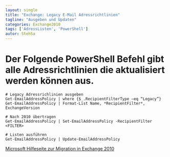 ```yaml
---
layout: single
title: "Exchange: Legacy E-Mail Adressrichtlinien"
tagline: "Ausgeben und Updaten"
categories: Exchange2010
tags: ['AdressListen', 'PowerShell']
autor: StehSa
--- 
```


# Der Folgende PowerShell Befehl gibt alle Adressrichtlinien die aktualisiert werden können aus.
	
	# Legacy Adressrichlinien ausgeben
    Get-EmailAddressPolicy | where {$_.RecipientFilterType –eq “Legacy”}
    Get-EmailAddressPolicy | Format-List Name, *RecipientFilter*, ExchangeVersion

	# Nach 2010 übertragen
	Get-EmailAddressPolicy | Set-EmailAddressPolicy -RecipientFilter <FILTER>
	
	# Listen ausführen
	Get-EmailAddressPolicy | Update-EmailAddressPolicy
	

[Microsoft Hilfeseite zur Migration in Exchange 2010](http://technet.microsoft.com/en-us/library/cc164375.aspx)